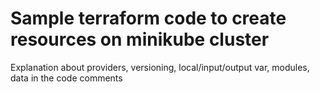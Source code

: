 # Sample terraform code to create resources on minikube cluster
Explanation about providers, versioning, local/input/output var, modules, data in the code comments
